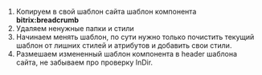 1. Копируем в свой шаблон сайта шаблон компонента **bitrix:breadcrumb**
2. Удаляем ненужные папки и стили
3. Начинаем менять шаблон, по сути нужно только почистить текущий шаблон от лишних стилей и атрибутов и добавить свои стили.
4. Размешаем измененный шаблон компонента в header шаблона сайта, не забываем про проверку InDir.